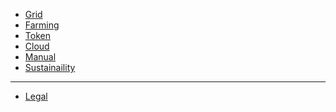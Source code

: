 - [Grid](@tfgrid_home)
- [Farming](@farming_intro)
- [Token](@tokens_home)
- [Cloud](@cloud_home)
- [Manual](@manual:manual3_home_new)
- [Sustainaility](sustainability.md)
------------
- [Legal](!@legal:legal_home)


<!-- - [About](@about) -->
<!-- - [Definitions & Concepts](@definitions_concepts) -->
